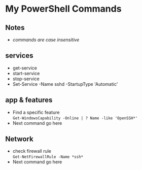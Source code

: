 # My PowerShell Commands
## Notes
- *commands are case insensitive*

## services
- get-service   
- start-service
- stop-service
- Set-Service -Name sshd -StartupType 'Automatic'

## app & features
- Find a specific feature   
  ```Get-WindowsCapability -Online | ? Name -like 'OpenSSH*'```  
- Next command go here

## Network
- check firewall rule  
  ```Get-NetFirewallRule -Name *ssh*```  
- Next command go here
